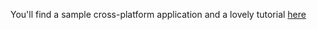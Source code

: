 You'll find a sample cross-platform application and a lovely tutorial [here](https://github.com/Keflon/MvvmZeroTutorialApp)


